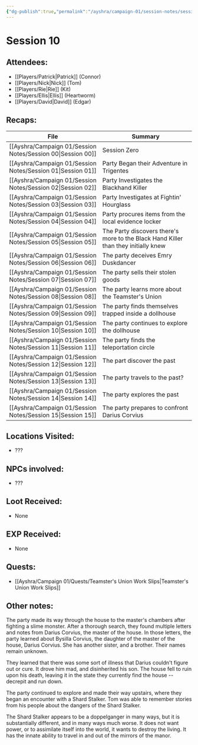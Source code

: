 ```yaml
---
{"dg-publish":true,"permalink":"/ayshra/campaign-01/session-notes/session-10/","tags":["session"],"dgShowLocalGraph":true}
---
```


# Session 10

## Attendees:
- [[Players/Patrick\|Patrick]] (Connor)
- [[Players/Nick\|Nick]] (Tom)
- [[Players/Rie\|Rie]] (Kit)
- [[Players/Ellis\|Ellis]] (Heartworm)
- [[Players/David\|David]] (Edgar)


## Recaps:
| File                                                           | Summary                                                                            |
| -------------------------------------------------------------- | ---------------------------------------------------------------------------------- |
| [[Ayshra/Campaign 01/Session Notes/Session 00\|Session 00]] | Session Zero                                                                       |
| [[Ayshra/Campaign 01/Session Notes/Session 01\|Session 01]] | Party Began their Adventure in Trigentes                                           |
| [[Ayshra/Campaign 01/Session Notes/Session 02\|Session 02]] | Party Investigates the Blackhand Killer                                            |
| [[Ayshra/Campaign 01/Session Notes/Session 03\|Session 03]] | Party Investigates at Fightin' Hourglass                                           |
| [[Ayshra/Campaign 01/Session Notes/Session 04\|Session 04]] | Party procures items from the local evidence locker                                |
| [[Ayshra/Campaign 01/Session Notes/Session 05\|Session 05]] | The Party discovers there's more to the Black Hand Killer than they initially knew |
| [[Ayshra/Campaign 01/Session Notes/Session 06\|Session 06]] | The party deceives Emry Duskdancer                                                 |
| [[Ayshra/Campaign 01/Session Notes/Session 07\|Session 07]] | The party sells their stolen goods                                                 |
| [[Ayshra/Campaign 01/Session Notes/Session 08\|Session 08]] | The party learns more about the Teamster's Union                                   |
| [[Ayshra/Campaign 01/Session Notes/Session 09\|Session 09]] | The party finds themselves trapped inside a dollhouse                              |
| [[Ayshra/Campaign 01/Session Notes/Session 10\|Session 10]] | The party continues to explore the dollhouse                                       |
| [[Ayshra/Campaign 01/Session Notes/Session 11\|Session 11]] | The party finds the teleportation circle                                           |
| [[Ayshra/Campaign 01/Session Notes/Session 12\|Session 12]] | The part discover the past                                                         |
| [[Ayshra/Campaign 01/Session Notes/Session 13\|Session 13]] | The party travels to the past?                                                     |
| [[Ayshra/Campaign 01/Session Notes/Session 14\|Session 14]] | The party explores the past                                                        |
| [[Ayshra/Campaign 01/Session Notes/Session 15\|Session 15]] | The party prepares to confront Darius Corvius                                      |


## Locations Visited:
- ???
## NPCs involved:
- ???
## Loot Received:
- None
## EXP Received:
- None
## Quests:
- [[Ayshra/Campaign 01/Quests/Teamster's Union Work Slips\|Teamster's Union Work Slips]]


## Other notes:

The party made its way through the house to the master's chambers after fighting a slime monster. After a thorough search, they found multiple letters and notes from Darius Corvius, the master of the house. In those letters, the party learned about Bysilla Corvius, the daughter of the master of the house, Darius Corvius. She has another sister, and a brother.  Their names remain unknown. 

They learned that there was some sort of illness that Darius couldn't figure out or cure. It drove him mad, and disinherited his son. The house fell to ruin upon his death, leaving it in the state they currently find the house -- decrepit and run down.

The party continued to explore and made their way upstairs, where they began an encounter with a Shard Stalker. Tom was able to remember stories from his people about the dangers of the Shard Stalker.

The Shard Stalker appears to be a doppelganger in many ways, but it is substantially different, and in many ways much worse. It does not want power, or to assimilate itself into the world, it wants to destroy the living. It has the innate ability to travel in and out of the mirrors of the manor.